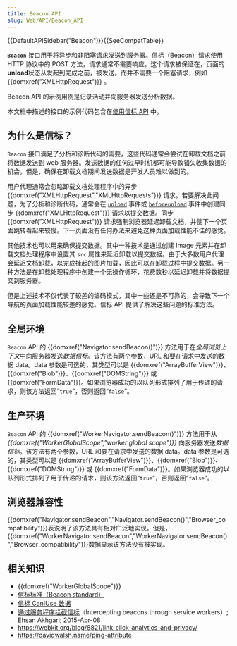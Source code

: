 ```yaml
---
title: Beacon API
slug: Web/API/Beacon_API
---
```


{{DefaultAPISidebar("Beacon")}}{{SeeCompatTable}}

**`Beacon`** 接口用于将异步和非阻塞请求发送到服务器。信标（Beacon）请求使用 HTTP 协议中的 POST 方法，请求通常不需要响应。这个请求被保证在，页面的**unload**状态从发起到完成之前，被发送。而并不需要一个阻塞请求，例如 {{domxref("XMLHttpRequest")}} 。

Beacon API 的示例用例是记录活动并向服务器发送分析数据。

本文档中描述的接口的示例代码包含在[使用信标 API](/zh-CN/docs/Web/API/Beacon_API/Using_the_Beacon_API) 中。

## 为什么是信标？

`Beacon` 接口满足了分析和诊断代码的需要，这些代码通常会尝试在卸载文档之前将数据发送到 web 服务器。发送数据的任何过早时机都可能导致错失收集数据的机会。但是，确保在卸载文档期间发送数据是开发人员难以做到的。

用户代理通常会忽略卸载文档处理程序中的异步 {{domxref("XMLHttpRequest","XMLHttpRequests")}} 请求。若要解决此问题，为了分析和诊断代码，通常会在 [`unload`](/zh-CN/docs/Web/API/Window/unload_event) 事件或 [`beforeunload`](/zh-CN/docs/Web/API/Window/beforeunload_event) 事件中创建同步 {{domxref("XMLHttpRequest")}} 请求以提交数据。同步 {{domxref("XMLHttpRequest")}} 请求强制浏览器延迟卸载文档，并使下一个页面跳转看起来较慢。下一页面没有任何办法来避免这种页面加载性能不佳的感觉。

其他技术也可以用来确保提交数据。其中一种技术是通过创建 Image 元素并在卸载文档处理程序中设置其 `src` 属性来延迟卸载以提交数据。由于大多数用户代理会延迟文档卸载，以完成挂起的图片加载，因此可以在卸载过程中提交数据。另一种方法是在卸载处理程序中创建一个无操作循环，花费数秒以延迟卸载并将数据提交到服务器。

但是上述技术不仅代表了较差的编码模式，其中一些还是不可靠的，会导致下一个导航的页面加载性能较差的感觉。信标 API 提供了解决这些问题的标准方法。

## 全局环境

`Beacon` API 的 {{domxref("Navigator.sendBeacon()")}} 方法用于在*全局浏览上下文*中向服务器发送*数据信标*。该方法有两个参数，URL 和要在请求中发送的数据 data。data 参数是可选的，其类型可以是 {{domxref("ArrayBufferView")}}、{{domxref("Blob")}}、{{domxref("DOMString")}} 或{{domxref("FormData")}}。如果浏览器成功的以队列形式排列了用于传递的请求，则该方法返回“`true`”，否则返回“`false`”。

## 生产环境

`Beacon` API 的 {{domxref("WorkerNavigator.sendBeacon()")}} 方法用于从 _{{domxref("WorkerGlobalScope","worker global scope")}}_ 向服务器发送*数据信标*。该方法有两个参数，URL 和要在请求中发送的数据 data。data 参数是可选的，其类型可以是 {{domxref("ArrayBufferView")}}、{{domxref("Blob")}}、{{domxref("DOMString")}} 或 {{domxref("FormData")}}。如果浏览器成功的以队列形式排列了用于传递的请求，则该方法返回“`true`”，否则返回“`false`”。

## 浏览器兼容性

{{domxref("Navigator.sendBeacon","Navigator.sendBeacon()","Browser_compatibility")}}表说明了该方法具有相对广泛地实现。但是，{{domxref("WorkerNavigator.sendBeacon","WorkerNavigator.sendBeacon()","Browser_compatibility")}}数据显示该方法没有被实现。

## 相关知识

- {{domxref("WorkerGlobalScope")}}
- [信标标准（Beacon standard）](https://w3c.github.io/beacon/)
- [信标 CanIUse 数据](http://caniuse.com/#search=beacon)
- [通过服务程序拦截信标](https://ehsanakhgari.org/blog/2015-04-08/intercepting-beacons-through-service-workers)（Intercepting beacons through service workers）; Ehsan Akhgari; 2015-Apr-08
- <https://webkit.org/blog/8821/link-click-analytics-and-privacy/>
- <https://davidwalsh.name/ping-attribute>
